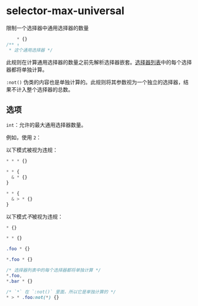 # selector-max-universal

限制一个选择器中通用选择器的数量

```css
    * {}
/** ↑
 * 这个通用选择器 */
```

此规则在计算通用选择器的数量之前先解析选择器嵌套。[选择器列表](https://www.w3.org/TR/selectors4/#selector-list)中的每个选择器都将单独计算。

`:not()` 伪类的内容也是单独计算的。此规则将其参数视为一个独立的选择器，结果不计入整个选择器的总数。

## 选项

`int`：允许的最大通用选择器数量。

例如，使用 `2`：

以下模式被视为违规：

```css
* * * {}
```

```css
* * {
  & * {}
}
```

```css
* * {
  & > * {}
}
```

以下模式*不*被视为违规：

```css
* {}
```

```css
* * {}
```

```css
.foo * {}
```

```css
*.foo * {}
```

```css
/* 选择器列表中的每个选择器都将单独计算 */
*.foo,
*.bar * {}
```

```css
/* `*` 在 `:not()` 里面，所以它是单独计算的 */
* > * .foo:not(*) {}
```
